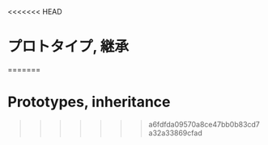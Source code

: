 <<<<<<< HEAD
# プロトタイプ, 継承
=======
# Prototypes, inheritance
>>>>>>> a6fdfda09570a8ce47bb0b83cd7a32a33869cfad
